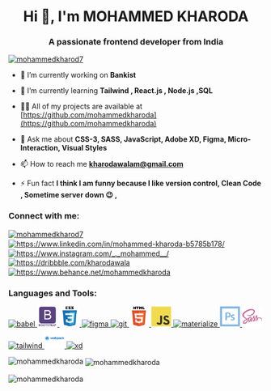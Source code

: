 <h1 align="center">Hi 👋, I'm MOHAMMED KHARODA</h1>
<h3 align="center">A passionate frontend developer from India</h3>

<p align="left"> <a href="https://twitter.com/mohammedkharod7" target="blank"><img src="https://img.shields.io/twitter/follow/mohammedkharod7?logo=twitter&style=for-the-badge" alt="mohammedkharod7" /></a> </p>

- 🔭 I’m currently working on **Bankist**

- 🌱 I’m currently learning **Tailwind , React.js , Node.js ,SQL**

- 👨‍💻 All of my projects are available at [https://github.com/mohammedkharoda](https://github.com/mohammedkharoda)

- 💬 Ask me about **CSS-3, SASS, JavaScript, Adobe XD, Figma, Micro-Interaction, Visual Styles**

- 📫 How to reach me **kharodawalam@gmail.com**

- ⚡ Fun fact **I think I am funny because I like version control, Clean Code , Sometime server down 😉 ,**

<h3 align="left">Connect with me:</h3>
<p align="left">
<a href="https://twitter.com/mohammedkharod7" target="blank"><img align="center" src="https://raw.githubusercontent.com/rahuldkjain/github-profile-readme-generator/master/src/images/icons/Social/twitter.svg" alt="mohammedkharod7" height="30" width="40" /></a>
<a href="https://linkedin.com/in/https://www.linkedin.com/in/mohammed-kharoda-b5785b178/" target="blank"><img align="center" src="https://raw.githubusercontent.com/rahuldkjain/github-profile-readme-generator/master/src/images/icons/Social/linked-in-alt.svg" alt="https://www.linkedin.com/in/mohammed-kharoda-b5785b178/" height="30" width="40" /></a>
<a href="https://instagram.com/https://www.instagram.com/_._mohammed__/" target="blank"><img align="center" src="https://raw.githubusercontent.com/rahuldkjain/github-profile-readme-generator/master/src/images/icons/Social/instagram.svg" alt="https://www.instagram.com/_._mohammed__/" height="30" width="40" /></a>
<a href="https://dribbble.com/https://dribbble.com/kharodawala" target="blank"><img align="center" src="https://raw.githubusercontent.com/rahuldkjain/github-profile-readme-generator/master/src/images/icons/Social/dribbble.svg" alt="https://dribbble.com/kharodawala" height="30" width="40" /></a>
<a href="https://www.behance.net/https://www.behance.net/mohammedkharoda" target="blank"><img align="center" src="https://raw.githubusercontent.com/rahuldkjain/github-profile-readme-generator/master/src/images/icons/Social/behance.svg" alt="https://www.behance.net/mohammedkharoda" height="30" width="40" /></a>
</p>

<h3 align="left">Languages and Tools:</h3>
<p align="left"> <a href="https://babeljs.io/" target="_blank" rel="noreferrer"> <img src="https://www.vectorlogo.zone/logos/babeljs/babeljs-icon.svg" alt="babel" width="40" height="40"/> </a> <a href="https://getbootstrap.com" target="_blank" rel="noreferrer"> <img src="https://raw.githubusercontent.com/devicons/devicon/master/icons/bootstrap/bootstrap-plain-wordmark.svg" alt="bootstrap" width="40" height="40"/> </a> <a href="https://www.w3schools.com/css/" target="_blank" rel="noreferrer"> <img src="https://raw.githubusercontent.com/devicons/devicon/master/icons/css3/css3-original-wordmark.svg" alt="css3" width="40" height="40"/> </a> <a href="https://www.figma.com/" target="_blank" rel="noreferrer"> <img src="https://www.vectorlogo.zone/logos/figma/figma-icon.svg" alt="figma" width="40" height="40"/> </a> <a href="https://git-scm.com/" target="_blank" rel="noreferrer"> <img src="https://www.vectorlogo.zone/logos/git-scm/git-scm-icon.svg" alt="git" width="40" height="40"/> </a> <a href="https://www.w3.org/html/" target="_blank" rel="noreferrer"> <img src="https://raw.githubusercontent.com/devicons/devicon/master/icons/html5/html5-original-wordmark.svg" alt="html5" width="40" height="40"/> </a> <a href="https://developer.mozilla.org/en-US/docs/Web/JavaScript" target="_blank" rel="noreferrer"> <img src="https://raw.githubusercontent.com/devicons/devicon/master/icons/javascript/javascript-original.svg" alt="javascript" width="40" height="40"/> </a> <a href="https://materializecss.com/" target="_blank" rel="noreferrer"> <img src="https://raw.githubusercontent.com/prplx/svg-logos/5585531d45d294869c4eaab4d7cf2e9c167710a9/svg/materialize.svg" alt="materialize" width="40" height="40"/> </a> <a href="https://www.photoshop.com/en" target="_blank" rel="noreferrer"> <img src="https://raw.githubusercontent.com/devicons/devicon/master/icons/photoshop/photoshop-line.svg" alt="photoshop" width="40" height="40"/> </a> <a href="https://sass-lang.com" target="_blank" rel="noreferrer"> <img src="https://raw.githubusercontent.com/devicons/devicon/master/icons/sass/sass-original.svg" alt="sass" width="40" height="40"/> </a> <a href="https://tailwindcss.com/" target="_blank" rel="noreferrer"> <img src="https://www.vectorlogo.zone/logos/tailwindcss/tailwindcss-icon.svg" alt="tailwind" width="40" height="40"/> </a> <a href="https://webpack.js.org" target="_blank" rel="noreferrer"> <img src="https://raw.githubusercontent.com/devicons/devicon/d00d0969292a6569d45b06d3f350f463a0107b0d/icons/webpack/webpack-original-wordmark.svg" alt="webpack" width="40" height="40"/> </a> <a href="https://www.adobe.com/products/xd.html" target="_blank" rel="noreferrer"> <img src="https://cdn.worldvectorlogo.com/logos/adobe-xd.svg" alt="xd" width="40" height="40"/> </a> </p>

<p><img align="left" src="https://github-readme-stats.vercel.app/api/top-langs?username=mohammedkharoda&show_icons=true&locale=en&layout=compact" alt="mohammedkharoda" /></p>



<p>&nbsp;<img align="center" src="https://github-readme-stats.vercel.app/api?username=mohammedkharoda&show_icons=true&locale=en" alt="mohammedkharoda" /></p>



<p><img align="center" src="https://github-readme-streak-stats.herokuapp.com/?user=mohammedkharoda&" alt="mohammedkharoda" /></p>
